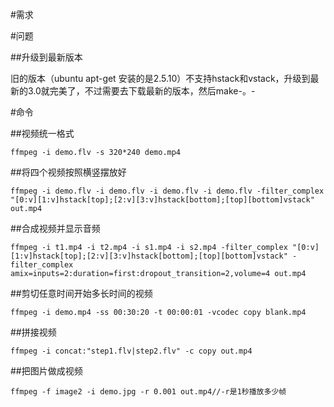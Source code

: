 #需求

#问题

##升级到最新版本

旧的版本（ubuntu apt-get 安装的是2.5.10）不支持hstack和vstack，升级到最新的3.0就完美了，不过需要去下载最新的版本，然后make-。-

#命令

##视频统一格式

```shell
ffmpeg -i demo.flv -s 320*240 demo.mp4
```

##将四个视频按照横竖摆放好

```shell
ffmpeg -i demo.flv -i demo.flv -i demo.flv -i demo.flv -filter_complex "[0:v][1:v]hstack[top];[2:v][3:v]hstack[bottom];[top][bottom]vstack" out.mp4
```

##合成视频并显示音频

```shell
ffmpeg -i t1.mp4 -i t2.mp4 -i s1.mp4 -i s2.mp4 -filter_complex "[0:v][1:v]hstack[top];[2:v][3:v]hstack[bottom];[top][bottom]vstack" -filter_complex amix=inputs=2:duration=first:dropout_transition=2,volume=4 out.mp4
```

##剪切任意时间开始多长时间的视频

```shell
ffmpeg -i demo.mp4 -ss 00:30:20 -t 00:00:01 -vcodec copy blank.mp4
```

##拼接视频

```shell
ffmpeg -i concat:"step1.flv|step2.flv" -c copy out.mp4
```

##把图片做成视频

```shell
ffmpeg -f image2 -i demo.jpg -r 0.001 out.mp4//-r是1秒播放多少帧
```
